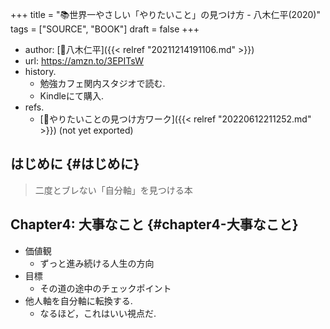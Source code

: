 +++
title = "📚世界一やさしい「やりたいこと」の見つけ方 - 八木仁平(2020)"
tags = ["SOURCE", "BOOK"]
draft = false
+++

-   author: [👨八木仁平]({{< relref "20211214191106.md" >}})
-   url: <https://amzn.to/3EPITsW>
-   history.
    -   勉強カフェ関内スタジオで読む.
    -   Kindleにて購入.
-   refs.
    -   [🦊やりたいことの見つけ方ワーク]({{< relref "20220612211252.md" >}}) (not yet exported)


## はじめに {#はじめに}

> 二度とブレない「自分軸」を見つける本


## Chapter4: 大事なこと {#chapter4-大事なこと}

-   価値観
    -   ずっと進み続ける人生の方向
-   目標
    -   その道の途中のチェックポイント
-   他人軸を自分軸に転換する.
    -   なるほど，これはいい視点だ.
